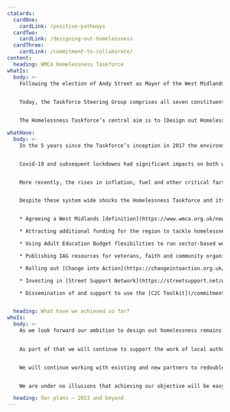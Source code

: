 ```yaml
---
ctaCards:
  cardOne:
    cardLink: /positive-pathways
  cardTwo:
    cardLink: /designing-out-homelessness
  cardThree:
    cardLink: /commitment-to-collaborate/
content:
  heading: WMCA Homelessness Taskforce
whatIs:
  body: >-
    Following the election of Andy Street as Mayor of the West Midlands in 2017, the Homelessness Taskforce was established with a commitment to bring together organisations, people and resources to tackle homelessness. 

    
    Today, the Taskforce Steering Group comprises all seven constituent local authorities, key public sector agencies, voluntary and community sector organisations and representation from the business community. In addition, there is a Members Advisory Group made up of Cabinet Members with responsibility for homelessness from each of the seven constituent authorities, bolstering political leadership and accountability.


    The Homelessness Taskforce’s central aim is to [Design out Homelessness](/designing-out-homelessness), in all its forms, by identifying gaps in strategies, policies, procedures, laws, structures, systems and relationships that either cause or fail to prevent homelessness. The purpose of the Taskforce has been to identify conditions for systems change by addressing these gaps.

whatHave:
  body: >-
    In the 5 years since the Taskforce’s inception in 2017 the environment in which we have been working has changed dramatically and the pressures on households and services has increased.  


    Covid-19 and subsequent lockdowns had significant impacts on both what organisations were focused on and how they worked to tackle emerging challenges. During the periods of lockdown and restricted social contact we continued to support partners to deliver outcomes for households at risk of homelessness. We also captured [learning](/assets/resources/WMCA-Covid-19-homelessness-Positioning-Final.pdf) from the region’s collective response to the Everyone In initiative and analysed how [practice and systems had adapted](/assets/resources/homelessness-and-covid19-changes-in-perception-and-practice.pdf) in positive ways to help overcome the significant challenges presented by Covid – 19. 


    More recently, the rises in inflation, fuel and other critical factors have contributed to creating a cost of living crisis that we are still in the midst of; and crucially are yet to see the full impact of.  


    Despite these system wide shocks the Homelessness Taskforce and its partners have continued delivering the Taskforce’s ‘plan on a page’,  making  significant contributions to our ambition of Designing out Homelessness across the region. A few examples of our joint work include:


    * Agreeing a West Midlands [definition](https://www.wmca.org.uk/news/west-midlands-becomes-first-region-to-re-define-affordable-housing/) of what affordable housing is - one that reflects local incomes both from work and benefits to maximise the level of affordable housing within developments

    * Attracting additional funding for the region to tackle homelessness through the Rough Sleeping Initiative (RSI), Rough Sleeping Accommodation Programme (RSAP) and Housing First

    * Using Adult Education Budget flexibilities to run sector-based work academies specifically for roles in homelessness, focusing on transferable skills for available jobs​

    * Publishing IAG resources for veterans, faith and community organisations, and businesses to maximise their impact in Designing out Homelessness

    * Rolling out [Change into Action](https://changeintoaction.org.uk/) in 6 local authority areas, supporting circa 500 individuals to move away from rough sleeping

    * Investing in [Street Support Network](https://streetsupport.net/wm) across the region

    * Dissemination of and support to use the [C2C Toolkit](/commitment-to-collaborate)


  heading: What have we achieved so far?
whoIs:
  body: >-
    As we look forward our ambition to design out homelessness remains our overarching objective.
    

    As part of that we will continue to support the work of local authorities on ending rough sleeping at the same time as we increase our efforts across all areas of homelessness. For example, by building on the early work of the Children, Families and Young People’s and Domestic Abuse Task Groups.


    We will continue working with existing and new partners to redouble our efforts to promote, encourage and embed system change across the WMCA region wherever we can. To help us do that we will be seeking out new partners and networks that might not focus on homelessness currently but that have a critical prevention contribution to make, for example building on the work we have recently started with the Children’s Services Early Help network.


    We are under no illusions that achieving our objective will be easy in the current environment but we are hopeful that the commitment of key partners to collaborate and create systemic change can be nurtured as we all seek to prevent the ultimate exclusion that is homelessness. 

  heading: Our plans – 2023 and beyond
---
```

